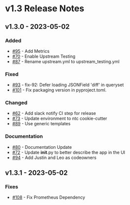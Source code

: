 
# v1.3 Release Notes

## v1.3.0 - 2023-05-02

### Added

- [#95](https://github.com/nautobot/nautobot-plugin-ssot/pull/95) - Add Metrics
- [#70](https://github.com/nautobot/nautobot-plugin-ssot/pull/70) - Enable Upstream Testing
- [#87](https://github.com/nautobot/nautobot-plugin-ssot/pull/87) - Rename upstream.yml to upstream_testing.yml

### Fixed

- [#93](https://github.com/nautobot/nautobot-plugin-ssot/pull/93) - fix-92: Defer loading JSONField 'diff' in queryset
- [#101](https://github.com/nautobot/nautobot-plugin-ssot/pull/101) - Fix packaging version in pyproject.toml.

### Changed

- [#62](https://github.com/nautobot/nautobot-plugin-ssot/pull/62) - Add slack notify CI step for release
- [#73](https://github.com/nautobot/nautobot-plugin-ssot/pull/73) - Update environment to ntc cookie-cutter
- [#89](https://github.com/nautobot/nautobot-plugin-ssot/pull/89) - Use generic templates

### Documentation

- [#80](https://github.com/nautobot/nautobot-plugin-ssot/pull/80) - Documentation Update
- [#72](https://github.com/nautobot/nautobot-plugin-ssot/pull/72) - Update __init__.py to better describe the app in the UI
- [#94](https://github.com/nautobot/nautobot-plugin-ssot/pull/94) - Add Justin and Leo as codeowners

## v1.3.1 - 2023-05-02

### Fixes

- [#108](https://github.com/nautobot/nautobot-plugin-ssot/pull/108) - Fix Prometheus Dependency
